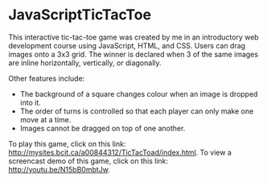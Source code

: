 JavaScriptTicTacToe
===================

This interactive tic-tac-toe game was created by me in an introductory web development course using JavaScript, HTML, and CSS. Users can drag images onto a 3x3 grid. The winner is declared when 3 of the same images are inline horizontally, vertically, or diagonally.

Other features include:

* The background of a square changes colour when an image is dropped into it.
* The order of turns is controlled so that each player can only make one move at a time.
* Images cannot be dragged on top of one another.

To play this game, click on this link: http://mysites.bcit.ca/a00844312/TicTacToad/index.html.
To view a screencast demo of this game, click on this link: http://youtu.be/N15bB0mbtJw.
